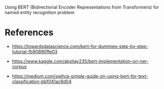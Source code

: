 Using BERT (Bidirectional Encoder Representations from Transformers) for named entity recognition problem

# References

- https://towardsdatascience.com/bert-for-dummies-step-by-step-tutorial-fb90890ffe03

- https://www.kaggle.com/akshay235/bert-implementation-on-ner-corpus

- https://medium.com/swlh/a-simple-guide-on-using-bert-for-text-classification-bbf041ac8d04
